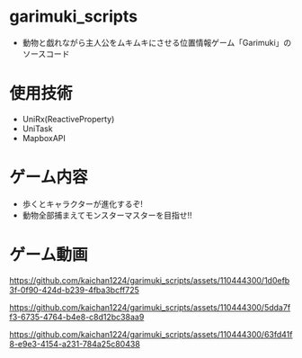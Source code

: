 # garimuki_scripts
- 動物と戯れながら主人公をムキムキにさせる位置情報ゲーム「Garimuki」のソースコード

# 使用技術
- UniRx(ReactiveProperty)
- UniTask
- MapboxAPI

# ゲーム内容
- 歩くとキャラクターが進化するぞ!
- 動物全部捕まえてモンスターマスターを目指せ!!

# ゲーム動画



https://github.com/kaichan1224/garimuki_scripts/assets/110444300/1d0efb3f-0f90-424d-b239-4fba3bcff725


https://github.com/kaichan1224/garimuki_scripts/assets/110444300/5dda7ff3-6735-4764-b4e8-c8d12bc38aa9


https://github.com/kaichan1224/garimuki_scripts/assets/110444300/63fd41f8-e9e3-4154-a231-784a25c80438


